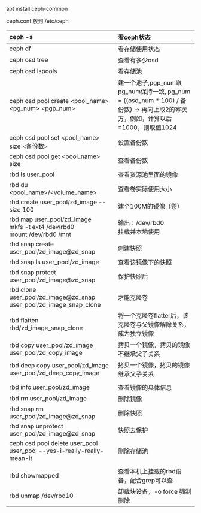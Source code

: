 apt install ceph-common

ceph.conf 放到 /etc/ceph

|ceph -s |看ceph状态|
|:----|:----|
|ceph df|看存储使用状态|
|ceph osd tree|查看有多少osd|
|ceph osd lspools|看存储池|
|ceph osd pool create <pool_name> <pg_num> <pgp_num>|建一个池子,pgp_num跟pg_num保持一致, pg_num = ((osd_num * 100) / 备份数) -> 再向上取2的幂次方，例如，计算以后=1000，则取值1024|
|ceph osd pool set <pool_name> size <备份数>|设置备份数|
|ceph osd pool get <pool_name> size|查看备份数|
|rbd ls user_pool|查看资源池里面的镜像|
|rbd du <pool_name>/<volume_name>|查看卷实际使用大小|
|rbd create user_pool/zd_image --size 100|建个100M的镜像（卷）|
|rbd map user_pool/zd_image<br>mkfs -t ext4 /dev/rbd0<br>mount /dev/rbd0 /mnt|输出：/dev/rbd0<br>挂载并本地使用|
|rbd snap create user_pool/zd_image@zd_snap|创建快照|
|rbd snap ls user_pool/zd_image|查看该镜像下的快照|
|rbd snap protect user_pool/zd_image@zd_snap|保护快照后|
|rbd clone user_pool/zd_image@zd_snap user_pool/zd_image_snap_clone|才能克隆卷|
|rbd flatten rbd/zd_image_snap_clone |将一个克隆卷flatter后，该克隆卷与父镜像解除关系，成为独立镜像|
|rbd copy user_pool/zd_image user_pool/zd_copy_image|拷贝一个镜像，拷贝的镜像不继承父子关系|
|rbd deep copy user_pool/zd_image user_pool/zd_deep_copy_image|拷贝一个镜像，拷贝的镜像继承父子关系|
|    |    |
|rbd info user_pool/zd_image|查看镜像的具体信息|
|rbd rm user_pool/zd_image|删除镜像|
|rbd snap rm user_pool/zd_image@zd_snap|删除快照|
|rbd snap unprotect user_pool/zd_image@zd_snap|快照去保护|
|ceph osd pool delete user_pool user_pool --yes-i-really-really-mean-it|删除存储池|
|    |    |
|rbd showmapped|查看本机上挂载的rbd设备，配合grep可以查|
|rbd unmap /dev/rbd10|卸载块设备，-o force 强制删除|


